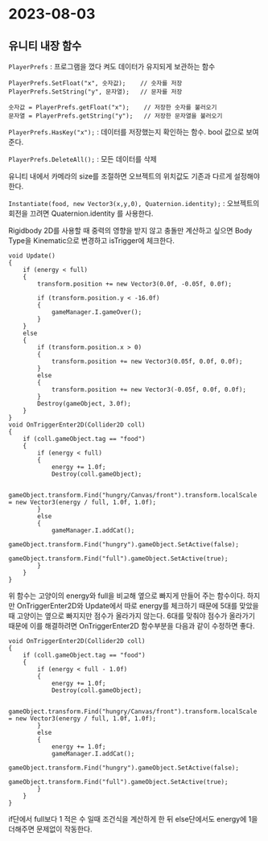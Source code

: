 # 2023-08-03

## 유니티 내장 함수

`PlayerPrefs` : 프로그램을 껐다 켜도 데이터가 유지되게 보관하는 함수

```
PlayerPrefs.SetFloat("x", 숫자값);    // 숫자를 저장
PlayerPrefs.SetString("y", 문자열);   // 문자를 저장
```

```
숫자값 = PlayerPrefs.getFloat("x");    // 저장한 숫자를 불러오기
문자열 = PlayerPrefs.getString("y");   // 저장한 문자열을 불러오기
```

`PlayerPrefs.HasKey("x");` : 데이터를 저장했는지 확인하는 함수. bool 값으로 보여준다.

`PlayerPrefs.DeleteAll();` : 모든 데이터를 삭제

유니티 내에서 카메라의 size를 조절하면 오브젝트의 위치값도 기존과 다르게 설정해야 한다.

`Instantiate(food, new Vector3(x,y,0), Quaternion.identity);` : 오브젝트의 회전을 끄려면 Quaternion.identity 를 사용한다.

Rigidbody 2D를 사용할 때 중력의 영향을 받지 않고 충돌만 계산하고 싶으면 Body Type을 Kinematic으로 변경하고 isTrigger에 체크한다.

```
void Update()
{
    if (energy < full)
    {
        transform.position += new Vector3(0.0f, -0.05f, 0.0f);

        if (transform.position.y < -16.0f)
        {
            gameManager.I.gameOver();
        }
    }
    else
    {
        if (transform.position.x > 0)
        {
            transform.position += new Vector3(0.05f, 0.0f, 0.0f);
        }
        else
        {
            transform.position += new Vector3(-0.05f, 0.0f, 0.0f);
        }
        Destroy(gameObject, 3.0f);
    }
}
void OnTriggerEnter2D(Collider2D coll)
{
    if (coll.gameObject.tag == "food")
    {
        if (energy < full)
        {
            energy += 1.0f;
            Destroy(coll.gameObject);

            gameObject.transform.Find("hungry/Canvas/front").transform.localScale = new Vector3(energy / full, 1.0f, 1.0f);
        }
        else
        {
            gameManager.I.addCat();
            gameObject.transform.Find("hungry").gameObject.SetActive(false);
            gameObject.transform.Find("full").gameObject.SetActive(true);
        }
    }
}
```

위 함수는 고양이의 energy와 full을 비교해 옆으로 빠지게 만들어 주는 함수이다. 하지만 OnTriggerEnter2D와 Update에서 따로 energy를 체크하기 때문에 5대를 맞았을 때 고양이는 옆으로 빠지지만 점수가 올라가지 않는다. 6대를 맞춰야 점수가 올라가기 때문에 이를 해결하려면 OnTriggerEnter2D 함수부분을 다음과 같이 수정하면 좋다.

```
void OnTriggerEnter2D(Collider2D coll)
{
    if (coll.gameObject.tag == "food")
    {
        if (energy < full - 1.0f)
        {
            energy += 1.0f;
            Destroy(coll.gameObject);

            gameObject.transform.Find("hungry/Canvas/front").transform.localScale = new Vector3(energy / full, 1.0f, 1.0f);
        }
        else
        {
            energy += 1.0f;
            gameManager.I.addCat();
            gameObject.transform.Find("hungry").gameObject.SetActive(false);
            gameObject.transform.Find("full").gameObject.SetActive(true);
        }
    }
}
```

if단에서 full보다 1 적은 수 일때 조건식을 계산하게 한 뒤 else단에서도 energy에 1을 더해주면 문제없이 작동한다.
